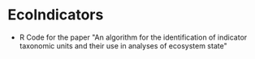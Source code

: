 # EcoIndicators

* R Code for the paper "An algorithm for the identification of indicator taxonomic units and their use in analyses of ecosystem state"


